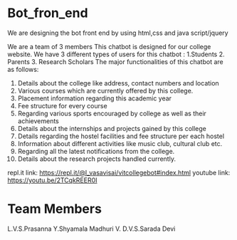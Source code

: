 # Bot_fron_end

We are designing the bot front end by using html,css and java script/jquery

We are a team of 3 members
This chatbot is designed for our college website. We have 3 different types of users for this chatbot : 1.Students 2. Parents 3. Research Scholars The major functionalities of this chatbot are as follows:

1. Details about the college like address, contact numbers and location
2. Various courses which are currently offered by this college.
3. Placement information regarding this academic year
4. Fee structure for every course
5. Regarding various sports encouraged by college as well as their achievements
6. Details about the internships and projects gained by this college
7. Details regarding the hostel facilities and fee structure per each hostel
8. Information about different activities like music club, cultural club etc.
9. Regarding all the latest notifications from the college.
10. Details about the research projects handled currently.


repl.it link:
https://repl.it/@l_vasavisai/vitcollegebot#index.html
youtube link: 
https://youtu.be/2TCqkREER0I

# Team Members 
L.V.S.Prasanna 
Y.Shyamala Madhuri 
V. D.V.S.Sarada Devi
